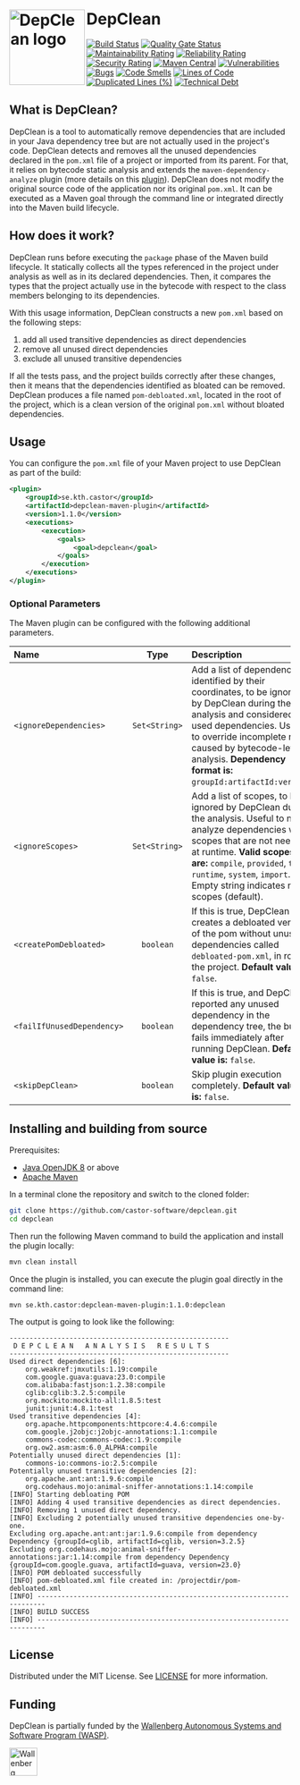 # DepClean <img src="https://github.com/castor-software/depclean/blob/master/logo.svg" align="left" height="135px" alt="DepClean logo"/>

[![Build Status](https://travis-ci.org/castor-software/depclean.svg?branch=master)](https://travis-ci.org/castor-software/depclean)
[![Quality Gate Status](https://sonarcloud.io/api/project_badges/measure?project=castor-software_depclean&metric=alert_status)](https://sonarcloud.io/dashboard?id=castor-software_depclean)
[![Maintainability Rating](https://sonarcloud.io/api/project_badges/measure?project=castor-software_depclean&metric=sqale_rating)](https://sonarcloud.io/dashboard?id=castor-software_depclean)
[![Reliability Rating](https://sonarcloud.io/api/project_badges/measure?project=castor-software_depclean&metric=reliability_rating)](https://sonarcloud.io/dashboard?id=castor-software_depclean)
[![Security Rating](https://sonarcloud.io/api/project_badges/measure?project=castor-software_depclean&metric=security_rating)](https://sonarcloud.io/dashboard?id=castor-software_depclean)
[![Maven Central](https://img.shields.io/maven-central/v/se.kth.castor/depclean-core.svg)](https://search.maven.org/search?q=g:se.kth.castor%20AND%20a:depclean*)
[![Vulnerabilities](https://sonarcloud.io/api/project_badges/measure?project=castor-software_depclean&metric=vulnerabilities)](https://sonarcloud.io/dashboard?id=castor-software_depclean)
[![Bugs](https://sonarcloud.io/api/project_badges/measure?project=castor-software_depclean&metric=bugs)](https://sonarcloud.io/dashboard?id=castor-software_depclean)
[![Code Smells](https://sonarcloud.io/api/project_badges/measure?project=castor-software_depclean&metric=code_smells)](https://sonarcloud.io/dashboard?id=castor-software_depclean)
[![Lines of Code](https://sonarcloud.io/api/project_badges/measure?project=castor-software_depclean&metric=ncloc)](https://sonarcloud.io/dashboard?id=castor-software_depclean)
[![Duplicated Lines (%)](https://sonarcloud.io/api/project_badges/measure?project=castor-software_depclean&metric=duplicated_lines_density)](https://sonarcloud.io/dashboard?id=castor-software_depclean)
[![Technical Debt](https://sonarcloud.io/api/project_badges/measure?project=castor-software_depclean&metric=sqale_index)](https://sonarcloud.io/dashboard?id=castor-software_depclean)

<!--
[![Coverage](https://sonarcloud.io/api/project_badges/measure?project=castor-software_depclean&metric=coverage)](https://sonarcloud.io/dashboard?id=castor-software_depclean)
-->

## What is DepClean?

DepClean is a tool to automatically remove dependencies that are included in your Java dependency tree but are not actually used in the project's code. DepClean detects and removes all the unused dependencies declared in the `pom.xml` file of a project or imported from its parent. For that, it relies on bytecode static analysis and extends the `maven-dependency-analyze` plugin (more details on this [plugin](https://maven.apache.org/plugins/maven-dependency-plugin/analyze-mojo.html)). DepClean does not modify the original source code of the application nor its original `pom.xml`. It can be executed as a Maven goal through the command line or integrated directly into the Maven build lifecycle.

## How does it work?

DepClean runs before executing the `package` phase of the Maven build lifecycle. It statically collects all the types referenced in the project under analysis as well as in its declared dependencies. Then, it compares the types that the project actually use in the bytecode with respect to the class members belonging to its dependencies.

With this usage information, DepClean constructs a new `pom.xml` based on the following steps:

1. add all used transitive dependencies as direct dependencies
2. remove all unused direct dependencies
3. exclude all unused transitive dependencies

If all the tests pass, and the project builds correctly after these changes, then it means that the dependencies identified as bloated can be removed. DepClean produces a file named `pom-debloated.xml`, located in the root of the project, which is a clean version of the original `pom.xml` without bloated dependencies.


## Usage

You can configure the `pom.xml` file of your Maven project to use DepClean as part of the build:

```xml
<plugin>
    <groupId>se.kth.castor</groupId>
    <artifactId>depclean-maven-plugin</artifactId>
    <version>1.1.0</version>
    <executions>
        <execution>
            <goals>
                <goal>depclean</goal>
            </goals>
        </execution>
    </executions>
</plugin>
```

### Optional Parameters

The Maven plugin can be configured with the following additional parameters.

| Name   |  Type |   Description      | 
|:----------|:-------------:| :-------------| 
| `<ignoreDependencies>` | `Set<String>` | Add a list of dependencies, identified by their coordinates, to be ignored by DepClean during the analysis and considered as used dependencies. Useful to override incomplete result caused by bytecode-level analysis. **Dependency format is:** `groupId:artifactId:version`.|
| `<ignoreScopes>` | `Set<String>` | Add a list of scopes, to be ignored by DepClean during the analysis. Useful to not analyze dependencies with scopes that are not needed at runtime. **Valid scopes are:** `compile`, `provided`, `test`, `runtime`, `system`, `import`. An Empty string indicates no scopes (default).|
| `<createPomDebloated>` | `boolean` | If this is true, DepClean creates a debloated version of the pom without unused dependencies called `debloated-pom.xml`, in root of the project. **Default value is:** `false`.|
| `<failIfUnusedDependency>` | `boolean` | If this is true, and DepClean reported any unused dependency in the dependency tree, the build fails immediately after running DepClean. **Default value is:** `false`.|
| `<skipDepClean>` | `boolean` | Skip plugin execution completely. **Default value is:** `false`.|


## Installing and building from source

Prerequisites:

- [Java OpenJDK 8](https://openjdk.java.net) or above
- [Apache Maven](https://maven.apache.org/)

In a terminal clone the repository and switch to the cloned folder:

```bash
git clone https://github.com/castor-software/depclean.git
cd depclean
```
Then run the following Maven command to build the application and install the plugin locally:

```bash
mvn clean install
```
Once the plugin is installed, you can execute the plugin goal directly in the command line:

```shell script
mvn se.kth.castor:depclean-maven-plugin:1.1.0:depclean
```

The output is going to look like the following:

```
-------------------------------------------------------
 D E P C L E A N   A N A L Y S I S   R E S U L T S
-------------------------------------------------------
Used direct dependencies [6]: 
	org.weakref:jmxutils:1.19:compile
	com.google.guava:guava:23.0:compile
	com.alibaba:fastjson:1.2.38:compile
   	cglib:cglib:3.2.5:compile
   	org.mockito:mockito-all:1.8.5:test
	junit:junit:4.8.1:test    
Used transitive dependencies [4]: 
	org.apache.httpcomponents:httpcore:4.4.6:compile
	com.google.j2objc:j2objc-annotations:1.1:compile
	commons-codec:commons-codec:1.9:compile
	org.ow2.asm:asm:6.0_ALPHA:compile
Potentially unused direct dependencies [1]: 
   	commons-io:commons-io:2.5:compile
Potentially unused transitive dependencies [2]: 
	org.apache.ant:ant:1.9.6:compile
	org.codehaus.mojo:animal-sniffer-annotations:1.14:compile
[INFO] Starting debloating POM
[INFO] Adding 4 used transitive dependencies as direct dependencies.
[INFO] Removing 1 unused direct dependency.
[INFO] Excluding 2 potentially unused transitive dependencies one-by-one.
Excluding org.apache.ant:ant:jar:1.9.6:compile from dependency Dependency {groupId=cglib, artifactId=cglib, version=3.2.5}
Excluding org.codehaus.mojo:animal-sniffer-annotations:jar:1.14:compile from dependency Dependency {groupId=com.google.guava, artifactId=guava, version=23.0}
[INFO] POM debloated successfully
[INFO] pom-debloated.xml file created in: /projectdir/pom-debloated.xml
[INFO] ------------------------------------------------------------------------
[INFO] BUILD SUCCESS
[INFO] ------------------------------------------------------------------------
```

## License

Distributed under the MIT License. See [LICENSE](https://github.com/castor-software/depclean/blob/master/LICENSE.md) for more information.

## Funding

DepClean is partially funded by the [Wallenberg Autonomous Systems and Software Program (WASP)](https://wasp-sweden.org).

<img src="https://github.com/castor-software/depclean/blob/master/wasp.svg" height="50px" alt="Wallenberg Autonomous Systems and Software Program (WASP)"/>
